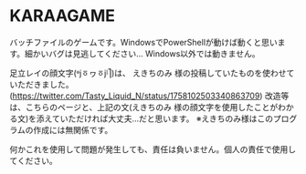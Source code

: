 # KARAAGAME
バッチファイルのゲームです。WindowsでPowerShellが動けば動くと思います。細かいバグは見逃してください...
Windows以外では動きません。

足立レイの顔文字(ᶱjㆆヮㆆjᶪ⎤)は、 えきちのみ 様の投稿していたものを使わせていただきました。(https://twitter.com/Tasty_Liquid_N/status/1758102503340863709)
改造等は、こちらのページと、上記の文(えきちのみ 様の顔文字を使用したことがわかる文)を添えていただければ大丈夫...だと思います。
※えきちのみ様はこのプログラムの作成には無関係です。

何かこれを使用して問題が発生しても、責任は負いません。個人の責任で使用してください。
